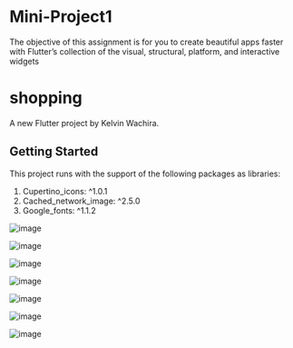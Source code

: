 # Mini-Project1
The objective of this assignment is for you to create beautiful apps faster with Flutter’s collection of the visual, structural, platform, and interactive widgets


# shopping

A new Flutter project by Kelvin Wachira.

## Getting Started

This project runs with the support of the following packages as libraries:
1. Cupertino_icons: ^1.0.1
2. Cached_network_image: ^2.5.0
3. Google_fonts: ^1.1.2





![image](https://i.imgur.com/wF8cJ7s.png)


![image](https://i.imgur.com/i70IGrf.png)


![image](https://i.imgur.com/42IGU9U.png)


![image](https://i.imgur.com/HQJBeMS.png)

![image](https://i.imgur.com/lyLim8y.png)

![image](https://i.imgur.com/pXrNk80.png)

![image](https://i.imgur.com/c0JPDK8.png)


